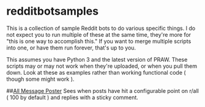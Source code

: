 # redditbotsamples
This is a collection of sample Reddit bots to do various specific things.  I do not expect you to run multiple of these at the same time, they're more for "this is one way to accomplish this."  If you want to merge multiple scripts into one, or have them run forever, that's up to you.

This assumes you have Python 3 and the latest version of PRAW.  These scripts may or may not work when they're uploaded, or when you pull them down.  Look at these as examples rather than working functional code ( though some might work ).

##[All Message Poster](https://github.com/Eegras/redditbotsamples/blob/master/allMessagePoster.py)
Sees when posts have hit a configurable point on r/all ( 100 by default ) and replies with a sticky comment.

